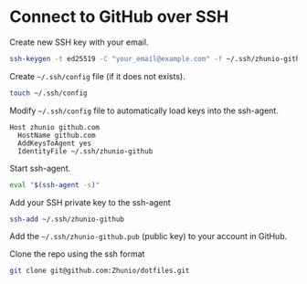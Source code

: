 # Connect to GitHub over SSH

Create new SSH key with your email.

```bash
ssh-keygen -t ed25519 -C "your_email@example.com" -f ~/.ssh/zhunio-github
```

Create `~/.ssh/config` file (if it does not exists).

```bash
touch ~/.ssh/config
```

Modify `~/.ssh/config` file to automatically load keys into the ssh-agent.

```ssh
Host zhunio github.com
  HostName github.com
  AddKeysToAgent yes
  IdentityFile ~/.ssh/zhunio-github
```

Start ssh-agent.

```bash
eval "$(ssh-agent -s)"
```

Add your SSH private key to the ssh-agent

```bash
ssh-add ~/.ssh/zhunio-github
```

Add the `~/.ssh/zhunio-github.pub` (public key) to your account in GitHub.

Clone the repo using the ssh format

```bash
git clone git@github.com:Zhunio/dotfiles.git
```
